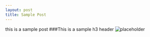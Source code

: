 ```yaml
--- 
layout: post
title: Sample Post
---
```


this is a sample post
###This is a sample h3 header
![placeholder](http://i.imgur.com/NvZgf06.gif "Large example image")
